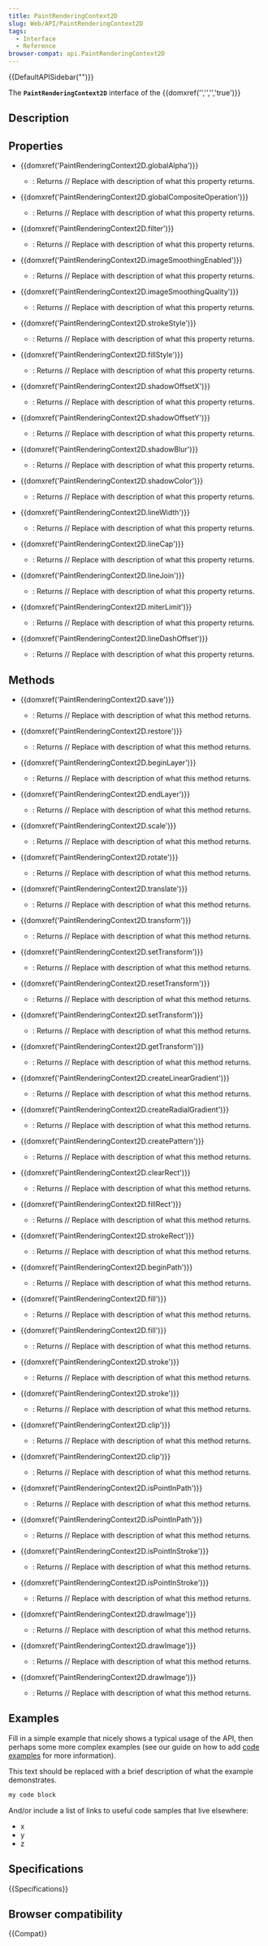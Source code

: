 ```yaml
---
title: PaintRenderingContext2D
slug: Web/API/PaintRenderingContext2D
tags:
  - Interface
  - Reference
browser-compat: api.PaintRenderingContext2D
---
```

{{DefaultAPISidebar("")}}

The **`PaintRenderingContext2D`** interface of the {{domxref('','','','true')}} 

## Description

 

## Properties

- {{domxref('PaintRenderingContext2D.globalAlpha')}}
  - : Returns // Replace with description of what this property returns.

- {{domxref('PaintRenderingContext2D.globalCompositeOperation')}}
  - : Returns // Replace with description of what this property returns.

- {{domxref('PaintRenderingContext2D.filter')}}
  - : Returns // Replace with description of what this property returns.

- {{domxref('PaintRenderingContext2D.imageSmoothingEnabled')}}
  - : Returns // Replace with description of what this property returns.

- {{domxref('PaintRenderingContext2D.imageSmoothingQuality')}}
  - : Returns // Replace with description of what this property returns.

- {{domxref('PaintRenderingContext2D.strokeStyle')}}
  - : Returns // Replace with description of what this property returns.

- {{domxref('PaintRenderingContext2D.fillStyle')}}
  - : Returns // Replace with description of what this property returns.

- {{domxref('PaintRenderingContext2D.shadowOffsetX')}}
  - : Returns // Replace with description of what this property returns.

- {{domxref('PaintRenderingContext2D.shadowOffsetY')}}
  - : Returns // Replace with description of what this property returns.

- {{domxref('PaintRenderingContext2D.shadowBlur')}}
  - : Returns // Replace with description of what this property returns.

- {{domxref('PaintRenderingContext2D.shadowColor')}}
  - : Returns // Replace with description of what this property returns.

- {{domxref('PaintRenderingContext2D.lineWidth')}}
  - : Returns // Replace with description of what this property returns.

- {{domxref('PaintRenderingContext2D.lineCap')}}
  - : Returns // Replace with description of what this property returns.

- {{domxref('PaintRenderingContext2D.lineJoin')}}
  - : Returns // Replace with description of what this property returns.

- {{domxref('PaintRenderingContext2D.miterLimit')}}
  - : Returns // Replace with description of what this property returns.

- {{domxref('PaintRenderingContext2D.lineDashOffset')}}
  - : Returns // Replace with description of what this property returns.



## Methods

- {{domxref('PaintRenderingContext2D.save')}}
  - : Returns // Replace with description of what this method returns.

- {{domxref('PaintRenderingContext2D.restore')}}
  - : Returns // Replace with description of what this method returns.

- {{domxref('PaintRenderingContext2D.beginLayer')}}
  - : Returns // Replace with description of what this method returns.

- {{domxref('PaintRenderingContext2D.endLayer')}}
  - : Returns // Replace with description of what this method returns.

- {{domxref('PaintRenderingContext2D.scale')}}
  - : Returns // Replace with description of what this method returns.

- {{domxref('PaintRenderingContext2D.rotate')}}
  - : Returns // Replace with description of what this method returns.

- {{domxref('PaintRenderingContext2D.translate')}}
  - : Returns // Replace with description of what this method returns.

- {{domxref('PaintRenderingContext2D.transform')}}
  - : Returns // Replace with description of what this method returns.

- {{domxref('PaintRenderingContext2D.setTransform')}}
  - : Returns // Replace with description of what this method returns.

- {{domxref('PaintRenderingContext2D.resetTransform')}}
  - : Returns // Replace with description of what this method returns.

- {{domxref('PaintRenderingContext2D.setTransform')}}
  - : Returns // Replace with description of what this method returns.

- {{domxref('PaintRenderingContext2D.getTransform')}}
  - : Returns // Replace with description of what this method returns.

- {{domxref('PaintRenderingContext2D.createLinearGradient')}}
  - : Returns // Replace with description of what this method returns.

- {{domxref('PaintRenderingContext2D.createRadialGradient')}}
  - : Returns // Replace with description of what this method returns.

- {{domxref('PaintRenderingContext2D.createPattern')}}
  - : Returns // Replace with description of what this method returns.

- {{domxref('PaintRenderingContext2D.clearRect')}}
  - : Returns // Replace with description of what this method returns.

- {{domxref('PaintRenderingContext2D.fillRect')}}
  - : Returns // Replace with description of what this method returns.

- {{domxref('PaintRenderingContext2D.strokeRect')}}
  - : Returns // Replace with description of what this method returns.

- {{domxref('PaintRenderingContext2D.beginPath')}}
  - : Returns // Replace with description of what this method returns.

- {{domxref('PaintRenderingContext2D.fill')}}
  - : Returns // Replace with description of what this method returns.

- {{domxref('PaintRenderingContext2D.fill')}}
  - : Returns // Replace with description of what this method returns.

- {{domxref('PaintRenderingContext2D.stroke')}}
  - : Returns // Replace with description of what this method returns.

- {{domxref('PaintRenderingContext2D.stroke')}}
  - : Returns // Replace with description of what this method returns.

- {{domxref('PaintRenderingContext2D.clip')}}
  - : Returns // Replace with description of what this method returns.

- {{domxref('PaintRenderingContext2D.clip')}}
  - : Returns // Replace with description of what this method returns.

- {{domxref('PaintRenderingContext2D.isPointInPath')}}
  - : Returns // Replace with description of what this method returns.

- {{domxref('PaintRenderingContext2D.isPointInPath')}}
  - : Returns // Replace with description of what this method returns.

- {{domxref('PaintRenderingContext2D.isPointInStroke')}}
  - : Returns // Replace with description of what this method returns.

- {{domxref('PaintRenderingContext2D.isPointInStroke')}}
  - : Returns // Replace with description of what this method returns.

- {{domxref('PaintRenderingContext2D.drawImage')}}
  - : Returns // Replace with description of what this method returns.

- {{domxref('PaintRenderingContext2D.drawImage')}}
  - : Returns // Replace with description of what this method returns.

- {{domxref('PaintRenderingContext2D.drawImage')}}
  - : Returns // Replace with description of what this method returns.

## Examples

Fill in a simple example that nicely shows a typical usage of the API, then perhaps some more complex examples (see our guide on how to add [code examples](/en-US/docs/MDN/Contribute/Structures/Code_examples) for more information).

This text should be replaced with a brief description of what the example demonstrates.

```js
my code block
```

And/or include a list of links to useful code samples that live elsewhere:

*   x
*   y
*   z

## Specifications

{{Specifications}}

## Browser compatibility

{{Compat}}

